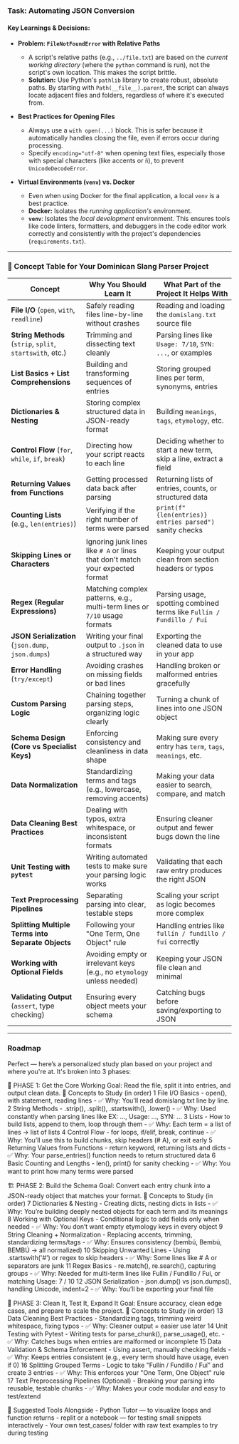 ### Task: Automating JSON Conversion

#### Key Learnings & Decisions:

* **Problem: `FileNotFoundError` with Relative Paths**
    * A script's relative paths (e.g., `../file.txt`) are based on the *current working directory* (where the `python` command is run), not the script's own location. This makes the script brittle.
    * **Solution:** Use Python's `pathlib` library to create robust, absolute paths. By starting with `Path(__file__).parent`, the script can always locate adjacent files and folders, regardless of where it's executed from.

* **Best Practices for Opening Files**
    * Always use a `with open(...)` block. This is safer because it automatically handles closing the file, even if errors occur during processing.
    * Specify `encoding="utf-8"` when opening text files, especially those with special characters (like accents or `ñ`), to prevent `UnicodeDecodeError`.

* **Virtual Environments (`venv`) vs. Docker**
    * Even when using Docker for the final application, a local `venv` is a best practice.
    * **Docker:** Isolates the *running application's* environment.
    * **`venv`**: Isolates the *local development* environment. This ensures tools like code linters, formatters, and debuggers in the code editor work correctly and consistently with the project's dependencies (`requirements.txt`).

---

### 🧠 Concept Table for Your Dominican Slang Parser Project

| **Concept**                                               | **Why You Should Learn It**                                                   | **What Part of the Project It Helps With**                            |
| --------------------------------------------------------- | ----------------------------------------------------------------------------- | --------------------------------------------------------------------- |
| **File I/O** (`open`, `with`, `readline`)                 | Safely reading files line-by-line without crashes                             | Reading and loading the `domislang.txt` source file                   |
| **String Methods** (`strip`, `split`, `startswith`, etc.) | Trimming and dissecting text cleanly                                          | Parsing lines like `Usage: 7/10`, `SYN: ...`, or examples             |
| **List Basics + List Comprehensions**                     | Building and transforming sequences of entries                                | Storing grouped lines per term, synonyms, entries                     |
| **Dictionaries & Nesting**                                | Storing complex structured data in JSON-ready format                          | Building `meanings`, `tags`, `etymology`, etc.                        |
| **Control Flow** (`for`, `while`, `if`, `break`)          | Directing how your script reacts to each line                                 | Deciding whether to start a new term, skip a line, extract a field    |
| **Returning Values from Functions**                       | Getting processed data back after parsing                                     | Returning lists of entries, counts, or structured data                |
| **Counting Lists** (e.g., `len(entries)`)                 | Verifying if the right number of terms were parsed                            | `print(f"{len(entries)} entries parsed")` sanity checks               |
| **Skipping Lines or Characters**                          | Ignoring junk lines like `# A` or lines that don't match your expected format | Keeping your output clean from section headers or typos               |
| **Regex (Regular Expressions)**                           | Matching complex patterns, e.g., multi-term lines or `7/10` usage formats     | Parsing usage, spotting combined terms like `Fullín / Fundillo / Fuí` |
| **JSON Serialization** (`json.dump`, `json.dumps`)        | Writing your final output to `.json` in a structured way                      | Exporting the cleaned data to use in your app                         |
| **Error Handling** (`try/except`)                         | Avoiding crashes on missing fields or bad lines                               | Handling broken or malformed entries gracefully                       |
| **Custom Parsing Logic**                                  | Chaining together parsing steps, organizing logic clearly                     | Turning a chunk of lines into one JSON object                         |
| **Schema Design (Core vs Specialist Keys)**               | Enforcing consistency and cleanliness in data shape                           | Making sure every entry has `term`, `tags`, `meanings`, etc.          |
| **Data Normalization**                                    | Standardizing terms and tags (e.g., lowercase, removing accents)              | Making your data easier to search, compare, and match                 |
| **Data Cleaning Best Practices**                          | Dealing with typos, extra whitespace, or inconsistent formats                 | Ensuring cleaner output and fewer bugs down the line                  |
| **Unit Testing with `pytest`**                            | Writing automated tests to make sure your parsing logic works                 | Validating that each raw entry produces the right JSON                |
| **Text Preprocessing Pipelines**                          | Separating parsing into clear, testable steps                                 | Scaling your script as logic becomes more complex                     |
| **Splitting Multiple Terms into Separate Objects**        | Following your "One Term, One Object" rule                                    | Handling entries like `fullín / fundillo / fuí` correctly             |
| **Working with Optional Fields**                          | Avoiding empty or irrelevant keys (e.g., no `etymology` unless needed)        | Keeping your JSON file clean and minimal                              |
| **Validating Output** (`assert`, type checking)           | Ensuring every object meets your schema                                       | Catching bugs before saving/exporting to JSON                         |

---

### Roadmap

Perfect — here’s a personalized study plan based on your project and where you're at. It's broken into 3 phases:

🧩 PHASE 1: Get the Core Working
Goal: Read the file, split it into entries, and output clean data.
🔹 Concepts to Study (in order)
	1	File I/O Basics
	- open(), with statement, reading lines
	- ✅ Why: You'll read domislang.txt line by line.
	2	String Methods
	- .strip(), .split(), .startswith(), .lower()
	- ✅ Why: Used constantly when parsing lines like EX: ..., Usage: ..., SYN: ...
	3	Lists
	- How to build lists, append to them, loop through them
	- ✅ Why: Each term = a list of lines → list of lists
	4	Control Flow
	- for loops, if/elif, break, continue
	- ✅ Why: You’ll use this to build chunks, skip headers (# A), or exit early
	5	Returning Values from Functions
	- return keyword, returning lists and dicts
	- ✅ Why: Your parse_entries() function needs to return structured data
	6	Basic Counting and Lengths
	- len(), print() for sanity checking
	- ✅ Why: You want to print how many terms were parsed

🏗 PHASE 2: Build the Schema
Goal: Convert each entry chunk into a JSON-ready object that matches your format.
🔹 Concepts to Study (in order)
	7	Dictionaries & Nesting
	- Creating dicts, nesting dicts in lists
	- ✅ Why: You’re building deeply nested objects for each term and its meanings
	8	Working with Optional Keys
	- Conditional logic to add fields only when needed
	- ✅ Why: You don’t want empty etymology keys in every object
	9	String Cleaning + Normalization
	- Replacing accents, trimming, standardizing terms/tags
	- ✅ Why: Ensures consistency (bembú, Bembú, BEMBÚ → all normalized)
	10	Skipping Unwanted Lines
	- Using .startswith('#') or regex to skip headers
	- ✅ Why: Some lines like # A or separators are junk
	11	Regex Basics
	- re.match(), re.search(), capturing groups
	- ✅ Why: Needed for multi-term lines like Fullín / Fundillo / Fuí, or matching Usage: 7 / 10
	12	JSON Serialization
	- json.dump() vs json.dumps(), handling Unicode, indent=2
	- ✅ Why: You’ll be exporting your final file

🧪 PHASE 3: Clean It, Test It, Expand It
Goal: Ensure accuracy, clean edge cases, and prepare to scale the project.
🔹 Concepts to Study (in order)
	13	Data Cleaning Best Practices
	- Standardizing tags, trimming weird whitespace, fixing typos
	- ✅ Why: Cleaner output = easier use later
	14	Unit Testing with Pytest
	- Writing tests for parse_chunk(), parse_usage(), etc.
	- ✅ Why: Catches bugs when entries are malformed or incomplete
	15	Data Validation & Schema Enforcement
	- Using assert, manually checking fields
	- ✅ Why: Keeps entries consistent (e.g., every term should have usage, even if 0)
	16	Splitting Grouped Terms
	- Logic to take "Fullín / Fundillo / Fuí" and create 3 entries
	- ✅ Why: This enforces your "One Term, One Object" rule
	17	Text Preprocessing Pipelines (Optional)
	- Breaking your parsing into reusable, testable chunks
	- ✅ Why: Makes your code modular and easy to test/extend

📌 Suggested Tools Alongside
	- Python Tutor — to visualize loops and function returns
	- replit or a notebook — for testing small snippets interactively
	- Your own test_cases/ folder with raw text examples to try during testing